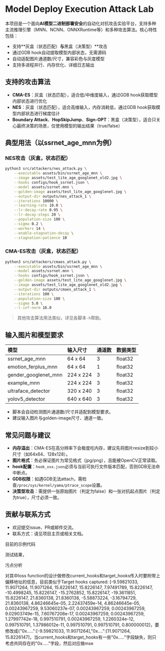 # Model Deploy Execution Attack Lab

本项目是一个面向**AI模型二进制部署安全**的自动化对抗攻击实验平台，支持多种主流推理引擎（MNN、NCNN、ONNXRuntime等）和多种攻击算法。核心特性包括：
- 支持**灰盒（状态匹配）**与**黑盒（决策型）**攻击
- 通过GDB hook自动提取模型内部状态，无需源码
- 自动适配图片通道数/尺寸，兼容彩色与灰度模型
- 支持多进程并行、内存优化、详细日志输出

## 支持的攻击算法
- **CMA-ES**：灰盒（状态匹配），适合低/中维度输入，通过GDB hook获取模型内部状态进行优化
- **NES**：灰盒（状态匹配），适合高维输入，内存消耗低，通过GDB hook获取模型内部状态进行梯度估计
- **Boundary Attack**、**HopSkipJump**、**Sign-OPT**：黑盒（决策型），适合只关心最终决策的场景，仅使用模型的输出结果（true/false）

## 典型用法（以ssrnet_age_mnn为例）

### NES攻击（灰盒，状态匹配）
```bash
python3 src/attackers/nes_attack.py \
    --executable assets/bin/ssrnet_age_mnn \
    --image assets/test_lite_age_googlenet_old2.jpg \
    --hooks configs/hook_ssrnet.json \
    --model assets/ssrnet.mnn \
    --golden-image assets/test_lite_age_googlenet.jpg \
    --output-dir outputs/nes_attack_1 \
    --iterations 10000 \
    --learning-rate 10.0 \
    --lr-decay-rate 0.95 \
    --lr-decay-steps 20 \
    --population-size 100 \
    --sigma 0.2 \
    --workers 14 \
    --enable-stagnation-decay \
    --stagnation-patience 10
```

### CMA-ES攻击（灰盒，状态匹配）
```bash
python3 src/attackers/cmaes_attack.py \
    --executable assets/bin/ssrnet_age_mnn \
    --model assets/ssrnet.mnn \
    --hooks configs/hook_ssrnet.json \
    --golden-image assets/test_lite_age_googlenet.jpg \
    --image assets/test_lite_age_googlenet_old2.jpg \
    --output-dir outputs/cmaes_attack_1 \
    --iterations 100 \
    --population-size 100 \
    --sigma 5.0 \
    --l-inf-norm 16.0
```

> 其他攻击算法用法类似，详见各脚本`-h`帮助。

## 输入图片和模型要求

| 模型                 | 输入尺寸  | 通道数 | 数据类型 |
| :------------------- | :-------- | :----- | :------- |
| ssrnet_age_mnn       | 64 x 64   | 3      | float32  |
| emotion_ferplus_mnn  | 64 x 64   | 1      | float32  |
| gender_googlenet_mnn | 224 x 224 | 3      | float32  |
| example_mnn          | 224 x 224 | 3      | float32  |
| ultraface_detector   | 320 x 240 | 3      | float32  |
| yolov5_detector      | 640 x 640 | 3      | float32  |

- 脚本会自动检测图片通道数/尺寸并适配到模型要求。
- 建议输入图片与golden-image尺寸、通道一致。

## 常见问题与建议
- **内存溢出**：CMA-ES在高分辨率下会极度吃内存，建议先将图片resize到较小尺寸（如64x64、128x128）。
- **图片格式**：务必保证图片为常见格式（jpg/png），且能被OpenCV正常读取。
- **hook配置**：`hook_xxx.json`必须与当前可执行文件版本匹配，否则GDB无法命中断点。
- **GDB权限**：如遇GDB无法attach，需检查`/proc/sys/kernel/yama/ptrace_scope`设置。
- **决策型攻击**：需提供一张原始图片（判定为false）和一张对抗起点图片（判定为true），尺寸必须一致。

## 贡献与联系方式
- 欢迎提交issue、PR或邮件交流。
- 联系方式：请见项目主页或相关文档。





目前的示例代码

测试结果，

污点分析

对其中loss function的设计做修改current_hooks和target_hooks传入时要附带上偏移地址的信息，目前类似于Target hooks captured: [-9.59821033, 11.9071264, 11.9071264, 15.8226147, 15.8226147, 7.97491789, 15.8226147, -10.4998245, 15.8226147, -15.2762852, 15.8226147, -19.3611851, 15.8226147, 21.8360138, 21.8360138, -5.58873224, -3.16794729, 21.8360138, 4.86246645e-05, 2.22437459e-14, 4.86246645e-05, 0.00243967259, 9.53060237e-07, 0.00243967259, 0.00243967259, 9.02903749e-15, 7.60767208e-17, 0.00243967259, 0.00243967259, 1.27997742e-18, 0.997510791, 0.00243967259, 1.2260324e-12, 0.997510791, 1.37986012e-11, 0.997510791, 0.997510791, 0.800000012]，要修改成{"0x.....":[-9.59821033, 11.9071264],"0x....":[11.9071264, 15.8226147]，当current_hooks和target_hooks有一些"0x....."字段缺失，则只考虑共同存在的"0x....."字段，然后对应做mse
